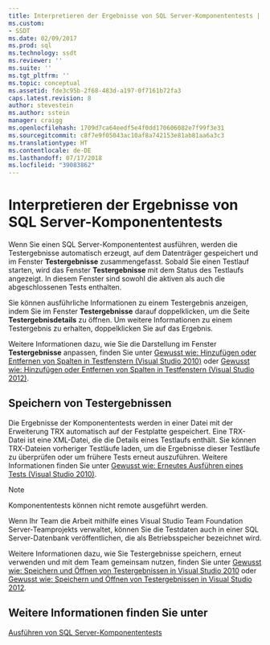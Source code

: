 ```yaml
---
title: Interpretieren der Ergebnisse von SQL Server-Komponententests | Microsoft-Dokumentation
ms.custom:
- SSDT
ms.date: 02/09/2017
ms.prod: sql
ms.technology: ssdt
ms.reviewer: ''
ms.suite: ''
ms.tgt_pltfrm: ''
ms.topic: conceptual
ms.assetid: fde3c95b-2f68-483d-a197-0f7161b72fa3
caps.latest.revision: 8
author: stevestein
ms.author: sstein
manager: craigg
ms.openlocfilehash: 1709d7ca64eedf5e4f0dd170606082e7f99f3e31
ms.sourcegitcommit: c8f7e9f05043ac10af8a742153e81ab81aa6a3c3
ms.translationtype: HT
ms.contentlocale: de-DE
ms.lasthandoff: 07/17/2018
ms.locfileid: "39083862"
---
```

# <a name="interpreting-sql-server-unit-test-results"></a>Interpretieren der Ergebnisse von SQL Server-Komponententests
Wenn Sie einen SQL Server-Komponententest ausführen, werden die Testergebnisse automatisch erzeugt, auf dem Datenträger gespeichert und im Fenster **Testergebnisse** zusammengefasst. Sobald Sie einen Testlauf starten, wird das Fenster **Testergebnisse** mit dem Status des Testlaufs angezeigt. In diesem Fenster sind sowohl die aktiven als auch die abgeschlossenen Tests enthalten.  
  
Sie können ausführliche Informationen zu einem Testergebnis anzeigen, indem Sie im Fenster **Testergebnisse** darauf doppelklicken, um die Seite **Testergebnisdetails** zu öffnen. Um weitere Informationen zu einem Testergebnis zu erhalten, doppelklicken Sie auf das Ergebnis.  
  
Weitere Informationen dazu, wie Sie die Darstellung im Fenster **Testergebnisse** anpassen, finden Sie unter [Gewusst wie: Hinzufügen oder Entfernen von Spalten in Testfenstern (Visual Studio 2010)](http://msdn.microsoft.com/library/ms182508(VS.100).aspx) oder [Gewusst wie: Hinzufügen oder Entfernen von Spalten in Testfenstern (Visual Studio 2012)](http://msdn.microsoft.com/library/ms182508.aspx).  
  
## <a name="storing-test-results"></a>Speichern von Testergebnissen  
Die Ergebnisse der Komponententests werden in einer Datei mit der Erweiterung TRX automatisch auf der Festplatte gespeichert. Eine TRX-Datei ist eine XML-Datei, die die Details eines Testlaufs enthält. Sie können TRX-Dateien vorheriger Testläufe laden, um die Ergebnisse dieser Testläufe zu überprüfen oder um frühere Tests erneut auszuführen. Weitere Informationen finden Sie unter [Gewusst wie: Erneutes Ausführen eines Tests (Visual Studio 2010)](http://msdn.microsoft.com/library/ms182472(VS.100).aspx).  
  
> [!NOTE]  
> Komponententests können nicht remote ausgeführt werden.  
  
Wenn Ihr Team die Arbeit mithilfe eines Visual Studio Team Foundation Server-Teamprojekts verwaltet, können Sie die Testdaten auch in einer SQL Server-Datenbank veröffentlichen, die als Betriebsspeicher bezeichnet wird.  
  
Weitere Informationen dazu, wie Sie Testergebnisse speichern, erneut verwenden und mit dem Team gemeinsam nutzen, finden Sie unter [Gewusst wie: Speichern und Öffnen von Testergebnissen in Visual Studio 2010](http://msdn.microsoft.com/library/ms404662(VS.100).aspx) oder [Gewusst wie: Speichern und Öffnen von Testergebnissen in Visual Studio 2012](http://msdn.microsoft.com/library/ms404662.aspx).  
  
## <a name="see-also"></a>Weitere Informationen finden Sie unter  
[Ausführen von SQL Server-Komponententests](../ssdt/running-sql-server-unit-tests.md)  
  
